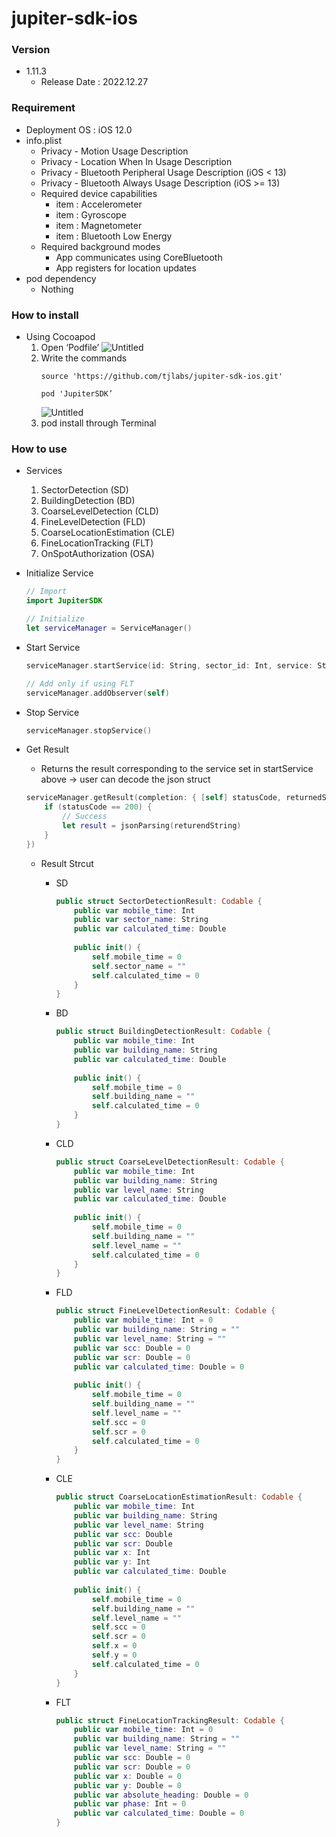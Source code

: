 # jupiter-sdk-ios

### Version
- 1.11.3
    - Release Date : 2022.12.27

### Requirement
- Deployment OS : iOS 12.0
- info.plist
    - Privacy - Motion Usage Description
    - Privacy - Location When In Usage Description
    - Privacy - Bluetooth Peripheral Usage Description (iOS < 13)
    - Privacy - Bluetooth Always Usage Description (iOS >= 13)
    - Required device capabilities
        - item : Accelerometer
        - item : Gyroscope
        - item : Magnetometer
        - item : Bluetooth Low Energy
    - Required background modes
        - App communicates using CoreBluetooth
        - App registers for location updates
- pod dependency
    - Nothing
    
### How to install
- Using Cocoapod
    1. Open ‘Podfile’
        ![Untitled](https://user-images.githubusercontent.com/18392918/201238837-19ef5a2a-5e3d-4efe-a98a-2bcf3262a2f7.png)
    2. Write the commands
        ```shell
        source 'https://github.com/tjlabs/jupiter-sdk-ios.git'
        ```
        ```shell
        pod 'JupiterSDK’
        ```
        ![Untitled](https://user-images.githubusercontent.com/18392918/201238904-6d7f9cf9-b35c-46ea-9938-88575e276073.png)
    3. pod install through Terminal
    
### How to use
- Services
    1. SectorDetection (SD)
    2. BuildingDetection (BD)
    3. CoarseLevelDetection (CLD)
    4. FineLevelDetection (FLD)
    5. CoarseLocationEstimation (CLE)
    6. FineLocationTracking (FLT)
    7. OnSpotAuthorization (OSA)
    
- Initialize Service
    ```swift
    // Import
    import JupiterSDK
    
    // Initialize
    let serviceManager = ServiceManager()
    ```
    
- Start Service
    ```swift
    serviceManager.startService(id: String, sector_id: Int, service: String, mode: String)
    
    // Add only if using FLT
    serviceManager.addObserver(self)
    ```
    
- Stop Service
    ```swift
    serviceManager.stopService()
    ```
    
- Get Result
    - Returns the result corresponding to the service set in startService above → user can decode the json struct
    
    ```swift
    serviceManager.getResult(completion: { [self] statusCode, returnedString in
    	if (statusCode == 200) {
    		// Success
    		let result = jsonParsing(returendString)
    	}
    })
    ```
    
    - Result Strcut
        - SD
            
            ```swift
            public struct SectorDetectionResult: Codable {
                public var mobile_time: Int
                public var sector_name: String
                public var calculated_time: Double
                
                public init() {
                    self.mobile_time = 0
                    self.sector_name = ""
                    self.calculated_time = 0
                }
            }
            ```
            
        - BD
            
            ```swift
            public struct BuildingDetectionResult: Codable {
                public var mobile_time: Int
                public var building_name: String
                public var calculated_time: Double
                
                public init() {
                    self.mobile_time = 0
                    self.building_name = ""
                    self.calculated_time = 0
                }
            }
            ```
            
        - CLD
            
            ```swift
            public struct CoarseLevelDetectionResult: Codable {
                public var mobile_time: Int
                public var building_name: String
                public var level_name: String
                public var calculated_time: Double
                
                public init() {
                    self.mobile_time = 0
                    self.building_name = ""
                    self.level_name = ""
                    self.calculated_time = 0
                }
            }
            ```
            
        - FLD
            
            ```swift
            public struct FineLevelDetectionResult: Codable {
                public var mobile_time: Int = 0
                public var building_name: String = ""
                public var level_name: String = ""
                public var scc: Double = 0
                public var scr: Double = 0
                public var calculated_time: Double = 0
                
                public init() {
                    self.mobile_time = 0
                    self.building_name = ""
                    self.level_name = ""
                    self.scc = 0
                    self.scr = 0
                    self.calculated_time = 0
                }
            }
            ```
            
        - CLE
            
            ```swift
            public struct CoarseLocationEstimationResult: Codable {
                public var mobile_time: Int
                public var building_name: String
                public var level_name: String
                public var scc: Double
                public var scr: Double
                public var x: Int
                public var y: Int
                public var calculated_time: Double
                
                public init() {
                    self.mobile_time = 0
                    self.building_name = ""
                    self.level_name = ""
                    self.scc = 0
                    self.scr = 0
                    self.x = 0
                    self.y = 0
                    self.calculated_time = 0
                }
            }
            ```
            
        - FLT
            
            ```swift
            public struct FineLocationTrackingResult: Codable {
                public var mobile_time: Int = 0
                public var building_name: String = ""
                public var level_name: String = ""
                public var scc: Double = 0
                public var scr: Double = 0
                public var x: Double = 0
                public var y: Double = 0
                public var absolute_heading: Double = 0
                public var phase: Int = 0
                public var calculated_time: Double = 0
            }
            ```

